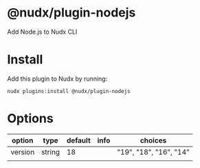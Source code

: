 @nudx/plugin-nodejs
===================

Add Node.js to Nudx CLI

# Install

Add this plugin to Nudx by running:

```
nudx plugins:install @nudx/plugin-nodejs
```

# Options

| option  | type     | default   | info                        | choices                |
|---------|----------|-----------|-----------------------------|------------------------|
| version | string   | 18        |                             | "19", "18", "16", "14" |
|         |          |           |                             |                        |
